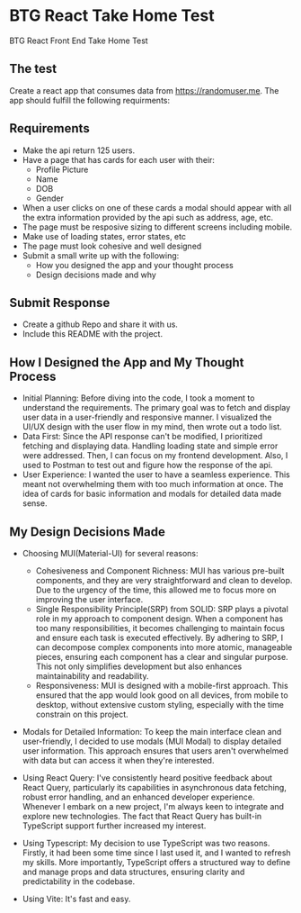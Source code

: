 # BTG React Take Home Test

BTG React Front End Take Home Test

## The test

Create a react app that consumes data from https://randomuser.me. The app should fulfill the following requirments:

## Requirements

- Make the api return 125 users.
- Have a page that has cards for each user with their:
  - Profile Picture
  - Name
  - DOB
  - Gender
- When a user clicks on one of these cards a modal should appear with all the extra information provided by the api such as address, age, etc.
- The page must be resposive sizing to different screens including mobile.
- Make use of loading states, error states, etc
- The page must look cohesive and well designed
- Submit a small write up with the following:
  - How you designed the app and your thought process
  - Design decisions made and why

## Submit Response

- Create a github Repo and share it with us.
- Include this README with the project.

## How I Designed the App and My Thought Process

- Initial Planning: Before diving into the code, I took a moment to understand the requirements. The primary goal was to fetch and display user data in a user-friendly and responsive manner. I visualized the UI/UX design with the user flow in my mind, then wrote out a todo list.
- Data First: Since the API response can't be modified, I prioritized fetching and displaying data. Handling loading state and simple error were addressed. Then, I can focus on my frontend development. Also, I used to Postman to test out and figure how the response of the api.
- User Experience: I wanted the user to have a seamless experience. This meant not overwhelming them with too much information at once. The idea of cards for basic information and modals for detailed data made sense.

## My Design Decisions Made

- Choosing MUI(Material-UI) for several reasons:

  - Cohesiveness and Component Richness: MUI has various pre-built components, and they are very straightforward and clean to develop. Due to the urgency of the time, this allowed me to focus more on improving the user interface.
  - Single Responsibility Principle(SRP) from SOLID: SRP plays a pivotal role in my approach to component design. When a component has too many responsibilities, it becomes challenging to maintain focus and ensure each task is executed effectively. By adhering to SRP, I can decompose complex components into more atomic, manageable pieces, ensuring each component has a clear and singular purpose. This not only simplifies development but also enhances maintainability and readability.
  - Responsiveness: MUI is designed with a mobile-first approach. This ensured that the app would look good on all devices, from mobile to desktop, without extensive custom styling, especially with the time constrain on this project.

- Modals for Detailed Information: To keep the main interface clean and user-friendly, I decided to use modals (MUI Modal) to display detailed user information. This approach ensures that users aren't overwhelmed with data but can access it when they're interested.

- Using React Query: I've consistently heard positive feedback about React Query, particularly its capabilities in asynchronous data fetching, robust error handling, and an enhanced developer experience. Whenever I embark on a new project, I'm always keen to integrate and explore new technologies. The fact that React Query has built-in TypeScript support further increased my interest.

- Using Typescript: My decision to use TypeScript was two reasons. Firstly, it had been some time since I last used it, and I wanted to refresh my skills. More importantly, TypeScript offers a structured way to define and manage props and data structures, ensuring clarity and predictability in the codebase.

- Using Vite: It's fast and easy.
